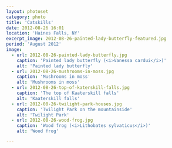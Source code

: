 ```yaml
---
layout: photoset
category: photo
title: 'Catskills'
date: 2012-08-26 16:01
location: 'Haines Falls, NY'
excerpt_image: 2012-08-26-painted-lady-butterfly-featured.jpg
period: 'August 2012'
image:
  - url: 2012-08-26-painted-lady-butterfly.jpg
    caption: 'Painted lady butterfly (<i>Vanessa cardui</i>)'
    alt: 'Painted lady butterfly'
  - url: 2012-08-26-mushrooms-in-moss.jpg
    caption: 'Mushrooms in moss'
    alt: 'Mushrooms in moss'
  - url: 2012-08-26-top-of-katerskill-falls.jpg
    caption: 'The top of Kaaterskill falls'
    alt: 'Kaaterskill falls'
  - url: 2012-08-26-twilight-park-houses.jpg
    caption: 'Twilight Park on the mountainside'
    alt: 'Twilight Park'
  - url: 2012-08-26-wood-frog.jpg
    caption: 'Wood frog (<i>Lithobates sylvaticus</i>)'
    alt: 'Wood frog'

---
```


